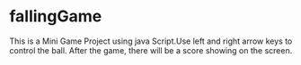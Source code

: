 # fallingGame
This is a Mini Game Project using java Script.Use left and right arrow keys to control the ball. After the game, there will be a score showing on the screen.

